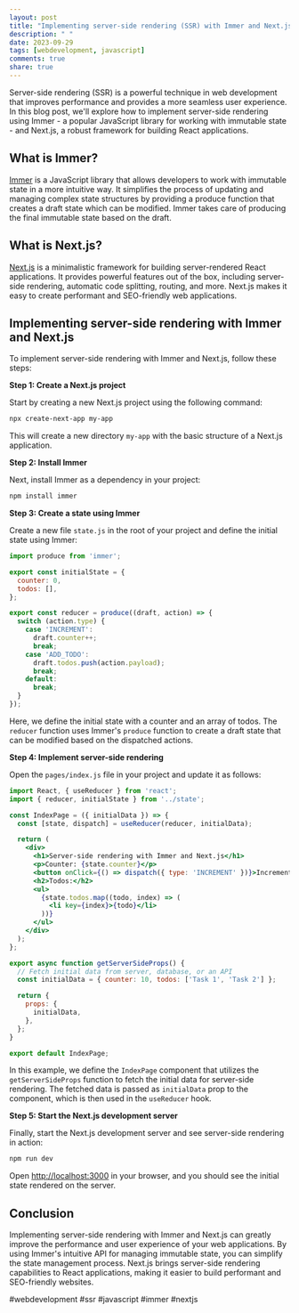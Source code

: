 ```yaml
---
layout: post
title: "Implementing server-side rendering (SSR) with Immer and Next.js"
description: " "
date: 2023-09-29
tags: [webdevelopment, javascript]
comments: true
share: true
---
```


Server-side rendering (SSR) is a powerful technique in web development that improves performance and provides a more seamless user experience. In this blog post, we'll explore how to implement server-side rendering using Immer - a popular JavaScript library for working with immutable state - and Next.js, a robust framework for building React applications.

## What is Immer?

[Immer](https://immerjs.github.io/immer/) is a JavaScript library that allows developers to work with immutable state in a more intuitive way. It simplifies the process of updating and managing complex state structures by providing a produce function that creates a draft state which can be modified. Immer takes care of producing the final immutable state based on the draft.

## What is Next.js?

[Next.js](https://nextjs.org/) is a minimalistic framework for building server-rendered React applications. It provides powerful features out of the box, including server-side rendering, automatic code splitting, routing, and more. Next.js makes it easy to create performant and SEO-friendly web applications.

## Implementing server-side rendering with Immer and Next.js

To implement server-side rendering with Immer and Next.js, follow these steps:

**Step 1: Create a Next.js project**

Start by creating a new Next.js project using the following command:

```bash
npx create-next-app my-app
```

This will create a new directory `my-app` with the basic structure of a Next.js application.

**Step 2: Install Immer**

Next, install Immer as a dependency in your project:

```bash
npm install immer
```

**Step 3: Create a state using Immer**

Create a new file `state.js` in the root of your project and define the initial state using Immer:

```javascript
import produce from 'immer';

export const initialState = {
  counter: 0,
  todos: [],
};

export const reducer = produce((draft, action) => {
  switch (action.type) {
    case 'INCREMENT':
      draft.counter++;
      break;
    case 'ADD_TODO':
      draft.todos.push(action.payload);
      break;
    default:
      break;
  }
});
```

Here, we define the initial state with a counter and an array of todos. The `reducer` function uses Immer's `produce` function to create a draft state that can be modified based on the dispatched actions.

**Step 4: Implement server-side rendering**

Open the `pages/index.js` file in your project and update it as follows:

```jsx
import React, { useReducer } from 'react';
import { reducer, initialState } from '../state';

const IndexPage = ({ initialData }) => {
  const [state, dispatch] = useReducer(reducer, initialData);

  return (
    <div>
      <h1>Server-side rendering with Immer and Next.js</h1>
      <p>Counter: {state.counter}</p>
      <button onClick={() => dispatch({ type: 'INCREMENT' })}>Increment</button>
      <h2>Todos:</h2>
      <ul>
        {state.todos.map((todo, index) => (
          <li key={index}>{todo}</li>
        ))}
      </ul>
    </div>
  );
};

export async function getServerSideProps() {
  // Fetch initial data from server, database, or an API
  const initialData = { counter: 10, todos: ['Task 1', 'Task 2'] };

  return {
    props: {
      initialData,
    },
  };
}

export default IndexPage;
```

In this example, we define the `IndexPage` component that utilizes the `getServerSideProps` function to fetch the initial data for server-side rendering. The fetched data is passed as `initialData` prop to the component, which is then used in the `useReducer` hook.

**Step 5: Start the Next.js development server**

Finally, start the Next.js development server and see server-side rendering in action:

```bash
npm run dev
```

Open [http://localhost:3000](http://localhost:3000) in your browser, and you should see the initial state rendered on the server.

## Conclusion

Implementing server-side rendering with Immer and Next.js can greatly improve the performance and user experience of your web applications. By using Immer's intuitive API for managing immutable state, you can simplify the state management process. Next.js brings server-side rendering capabilities to React applications, making it easier to build performant and SEO-friendly websites.

#webdevelopment #ssr #javascript #immer #nextjs